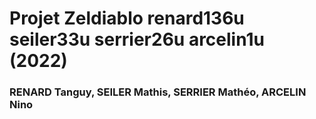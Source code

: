 # Projet Zeldiablo renard136u seiler33u serrier26u arcelin1u (2022)
### RENARD Tanguy, SEILER Mathis, SERRIER Mathéo, ARCELIN Nino
